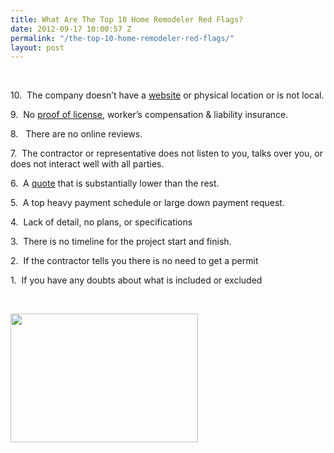 ```yaml
---
title: What Are The Top 10 Home Remodeler Red Flags?
date: 2012-09-17 10:00:57 Z
permalink: "/the-top-10-home-remodeler-red-flags/"
layout: post
---
```


&nbsp;

10.  The company doesn’t have a <a href="http://www.murraylampert.com/">website</a> or physical location or is not local.

9.  No <a href="https://www2.cslb.ca.gov/OnlineServices/CheckLicenseII/CheckLicense.aspx">proof of license</a>, worker’s compensation &amp; liability insurance.

8.   There are no online reviews.

7.  The contractor or representative does not listen to you, talks over you, or does not interact well with all parties.

6.  A <a href="http://www.murraylampert.com/">quote</a> that is substantially lower than the rest.

5.  A top heavy payment schedule or large down payment request.

4.  Lack of detail, no plans, or specifications

3.  There is no timeline for the project start and finish.

2.  If the contractor tells you there is no need to get a permit

1.  If you have any doubts about what is included or excluded

&nbsp;

<a href="http://murraylampert.com/wp-content/uploads/2012/07/Remodel.jpg"><img class="aligncenter size-medium wp-image-1104" title="Remodel" src="http://murraylampert.com/wp-content/uploads/2012/07/Remodel-300x206.jpg" alt="" width="300" height="206" /></a>

&nbsp;
